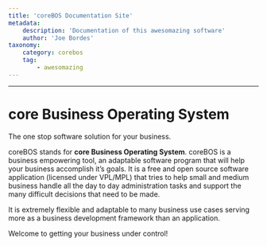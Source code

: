 ```yaml
---
title: 'coreBOS Documentation Site'
metadata:
    description: 'Documentation of this awesomazing software'
    author: 'Joe Bordes'
taxonomy:
    category: corebos
    tag:
        - awesomazing
---
```

---

# core Business Operating System

The one stop software solution for your business.

coreBOS stands for **core Business Operating System**. coreBOS is a business empowering tool, an adaptable software program that will help your business accomplish it’s goals. It is a free and open source software application (licensed under VPL/MPL) that tries to help small and medium business handle all the day to day administration tasks and support the many difficult decisions that need to be made.

It is extremely flexible and adaptable to many business use cases serving more as a business development framework than an application.

Welcome to getting your business under control!